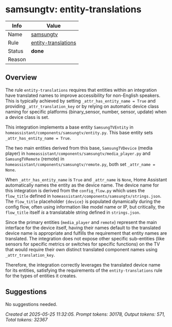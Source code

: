 # samsungtv: entity-translations

| Info   | Value                                                                    |
|--------|--------------------------------------------------------------------------|
| Name   | [samsungtv](https://www.home-assistant.io/integrations/samsungtv/) |
| Rule   | [entity-translations](https://developers.home-assistant.io/docs/core/integration-quality-scale/rules/entity-translations)                                                     |
| Status | **done**                                                                 |
| Reason |                                                                          |

## Overview

The rule `entity-translations` requires that entities within an integration have translated names to improve accessibility for non-English speakers. This is typically achieved by setting `_attr_has_entity_name = True` and providing `_attr_translation_key` or by relying on automatic device class naming for specific platforms (binary_sensor, number, sensor, update) when a device class is set.

This integration implements a base entity `SamsungTVEntity` in `homeassistant/components/samsungtv/entity.py`. This base entity sets `_attr_has_entity_name = True`.

The two main entities derived from this base, `SamsungTVDevice` (media player) in `homeassistant/components/samsungtv/media_player.py` and `SamsungTVRemote` (remote) in `homeassistant/components/samsungtv/remote.py`, both set `_attr_name = None`.

When `_attr_has_entity_name` is `True` and `_attr_name` is `None`, Home Assistant automatically names the entity as the device name. The device name for this integration is derived from the `config_flow.py` which uses the `flow_title` defined in `homeassistant/components/samsungtv/strings.json`. The `flow_title` placeholder `{device}` is populated dynamically during the config flow, often using information like model name or IP, but critically, the `flow_title` itself *is* a translatable string defined in `strings.json`.

Since the primary entities (`media_player` and `remote`) represent the main interface for the device itself, having their names default to the translated device name is appropriate and fulfills the requirement that entity names are translated. The integration does not expose other specific sub-entities (like sensors for specific metrics or switches for specific functions) on the TV that would require their own distinct translated component names using `_attr_translation_key`.

Therefore, the integration correctly leverages the translated device name for its entities, satisfying the requirements of the `entity-translations` rule for the types of entities it creates.

## Suggestions

No suggestions needed.

_Created at 2025-05-25 11:32:05. Prompt tokens: 30178, Output tokens: 571, Total tokens: 32367_
